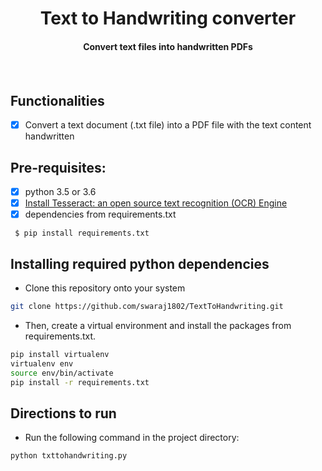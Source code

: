 <p align="center">
	<h1 align="center"> Text to Handwriting converter </h1>
	<h4 align="center"> Convert text files into handwritten PDFs <h4>
</p>
<br>

## Functionalities
- [X] Convert a text document (.txt file) into a PDF file with the text content handwritten

## Pre-requisites:
- [X] python 3.5 or 3.6
- [X] [Install Tesseract: an open source text recognition (OCR) Engine](https://github.com/tesseract-ocr/tessdoc/blob/master/Home.md)
- [X] dependencies from requirements.txt

```
 $ pip install requirements.txt
 ```

## Installing required python dependencies
- Clone this repository onto your system
```bash
git clone https://github.com/swaraj1802/TextToHandwriting.git
```
- Then, create a virtual environment and install the packages from requirements.txt.
```bash
pip install virtualenv
virtualenv env
source env/bin/activate
pip install -r requirements.txt
```
## Directions to run
- Run the following command in the project directory:
```
python txttohandwriting.py
```

